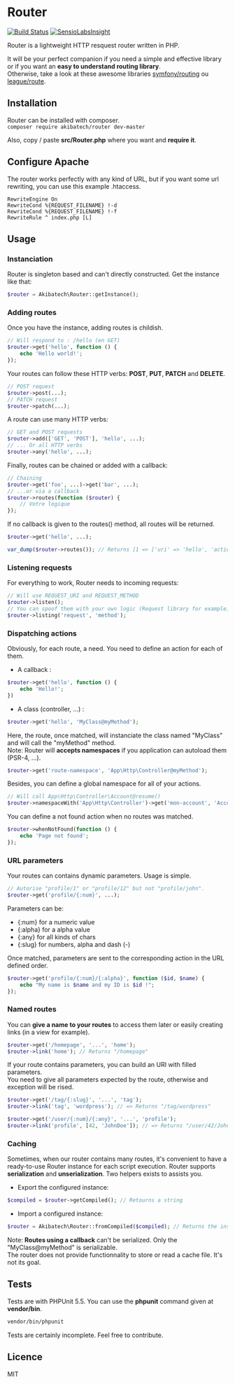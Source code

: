 # Router

[![Build Status](https://travis-ci.org/AkibaTech/Router.svg?branch=master)](https://travis-ci.org/AkibaTech/Router) [![SensioLabsInsight](https://insight.sensiolabs.com/projects/646acaa9-b90b-4d71-b6e3-ebe9a377b622/mini.png?branch=master)](https://insight.sensiolabs.com/projects/646acaa9-b90b-4d71-b6e3-ebe9a377b622)

Router is a lightweight HTTP resquest router written in PHP.  

It will be your perfect companion if you need a simple and effective library or if you want an **easy to understand routing library**.  
Otherwise, take a look at these awesome libraries [symfony/routing](https://symfony.com/doc/current/components/routing.html) ou [league/route](http://route.thephpleague.com/).  

## Installation

Router can be installed with composer.  
`composer require akibatech/router dev-master`

Also, copy / paste **src/Router.php** where you want and **require it**.  

## Configure Apache

The router works perfectly with any kind of URL, but if you want some url rewriting, you can use this example .htaccess.  

```
RewriteEngine On
RewriteCond %{REQUEST_FILENAME} !-d
RewriteCond %{REQUEST_FILENAME} !-f
RewriteRule ^ index.php [L]
```

## Usage

### Instanciation

Router is singleton based and can't directly constructed. Get the instance like that:  

```php
$router = Akibatech\Router::getInstance();
```

### Adding routes

Once you have the instance, adding routes is childish.  

```php
// Will respond to : /hello (en GET)
$router->get('hello', function () {
	echo 'Hello world!';
});
```

Your routes can follow these HTTP verbs: **POST**, **PUT**, **PATCH** and **DELETE**.  

```php
// POST request
$router->post(...);
// PATCH request
$router->patch(...);
```

A route can use many HTTP verbs:  

```php
// GET and POST requests
$router->add(['GET', 'POST'], 'hello', ...);
// ... Or all HTTP verbs
$router->any('hello', ...);
```

Finally, routes can be chained or added with a callback:  

```php
// Chaining
$router->get('foo', ...)->get('bar', ...);
// ...or via a callback
$router->routes(function ($router) {
	// Votre logique
});
```

If no callback is given to the routes() method, all routes will be returned.  

```php
$router->get('hello', ...);

var_dump($router->routes()); // Returns [1 => ['uri' => 'hello', 'action' => '...']]
```

### Listening requests

For everything to work, Router needs to incoming requests:  

```php
// Will use REQUEST_URI and REQUEST_METHOD
$router->listen();
// You can spoof them with your own logic (Request library for example).
$router->listing('request', 'method');
```

### Dispatching actions

Obviously, for each route, a need. You need to define an action for each of them.  

- A callback :

```php
$router->get('hello', function () {
	echo 'Hello!';
})
```

- A class (controller, ...) :

```php
$router->get('hello', 'MyClass@myMethod');
```

Here, the route, once matched, will instanciate the class named "MyClass" and will call the "myMethod" method.  
Note: Router will **accepts namespaces** if you application can autoload them (PSR-4, ...).  

```php
$router->get('route-namespace', 'App\Http\Controller@myMethod');
```

Besides, you can define a global namespace for all of your actions.  

```php
// Will call App\Http\Controller\Account@resume()
$router->namespaceWith('App\Http\Controller')->get('mon-account', 'Account@resume');
```

You can define a not found action when no routes was matched.  

```php
$router->whenNotFound(function () {
    echo 'Page not found';
});
```

### URL parameters

Your routes can contains dynamic parameters. Usage is simple.  

```php
// Autorise "profile/1" or "profile/12" but not "profile/john".
$router->get('profile/{:num}', ...);
```

Parameters can be:  

- {:num} for a numeric value
- {:alpha} for a alpha value
- {:any} for all kinds of chars
- {:slug} for numbers, alpha and dash (-)

Once matched, parameters are sent to the corresponding action in the URL defined order.  

```php
$router->get('profile/{:num}/{:alpha}', function ($id, $name) {
	echo "My name is $name and my ID is $id !";
});
```

### Named routes

You can **give a name to your routes** to access them later or easily creating links (in a view for example).  

```php
$router->get('/homepage', '...', 'home');
$router->link('home'); // Returns "/homepage"
```

If your route contains parameters, you can build an URI with filled parameters.  
You need to give all parameters expected by the route, otherwise and exception will be rised.  

```php
$router->get('/tag/{:slug}', '...', 'tag');
$router->link('tag', 'wordpress'); // => Returns "/tag/wordpress"

$router->get('/user/{:num}/{:any}', '...', 'profile');
$router->link('profile', [42, 'JohnDoe']); // => Returns "/user/42/JohnDoe"
```

### Caching

Sometimes, when our router contains many routes, it's convenient to have a ready-to-use Router instance for each script execution. 
Router supports **serialization** and **unserialization**. Two helpers exists to assists you.  

- Export the configured instance:

```php
$compiled = $router->getCompiled(); // Retourns a string
```

- Import a configured instance:

```php
$router = Akibatech\Router::fromCompiled($compiled); // Returns the instance previously configured
```

Note: **Routes using a callback** can't be serialized. Only the "MyClass@myMethod" is serializable.  
The router does not provide functionnality to store or read a cache file. It's not its goal.  

## Tests

Tests are with PHPUnit 5.5. You can use the **phpunit** command given at **vendor/bin**.  

```bash
vendor/bin/phpunit
```

Tests are certainly incomplete. Feel free to contribute.  

## Licence

MIT
